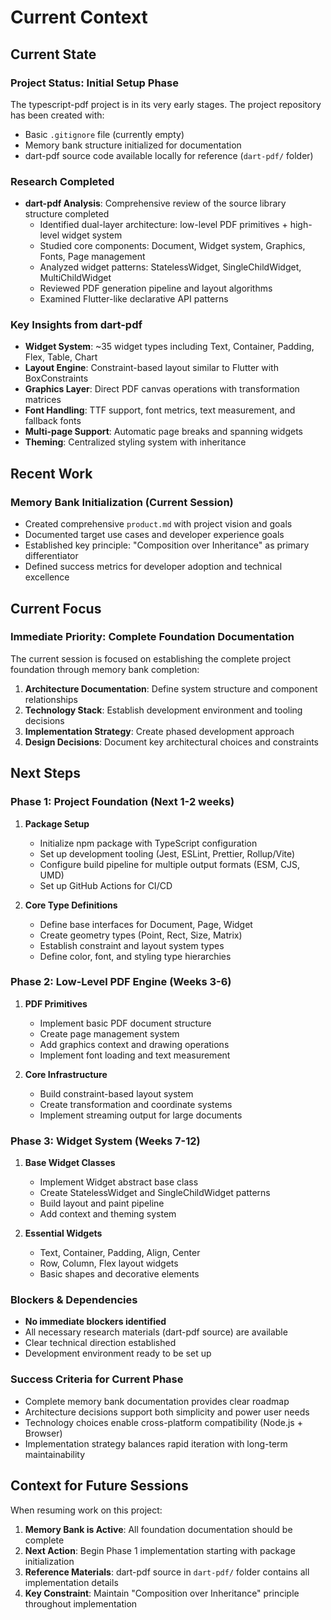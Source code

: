 # Current Context

## Current State

### **Project Status**: Initial Setup Phase
The typescript-pdf project is in its very early stages. The project repository has been created with:
- Basic `.gitignore` file (currently empty)
- Memory bank structure initialized for documentation
- dart-pdf source code available locally for reference (`dart-pdf/` folder)

### **Research Completed**
- **dart-pdf Analysis**: Comprehensive review of the source library structure completed
  - Identified dual-layer architecture: low-level PDF primitives + high-level widget system
  - Studied core components: Document, Widget system, Graphics, Fonts, Page management
  - Analyzed widget patterns: StatelessWidget, SingleChildWidget, MultiChildWidget
  - Reviewed PDF generation pipeline and layout algorithms
  - Examined Flutter-like declarative API patterns

### **Key Insights from dart-pdf**
- **Widget System**: ~35 widget types including Text, Container, Padding, Flex, Table, Chart
- **Layout Engine**: Constraint-based layout similar to Flutter with BoxConstraints
- **Graphics Layer**: Direct PDF canvas operations with transformation matrices
- **Font Handling**: TTF support, font metrics, text measurement, and fallback fonts
- **Multi-page Support**: Automatic page breaks and spanning widgets
- **Theming**: Centralized styling system with inheritance

## Recent Work

### **Memory Bank Initialization** (Current Session)
- Created comprehensive `product.md` with project vision and goals
- Documented target use cases and developer experience goals
- Established key principle: "Composition over Inheritance" as primary differentiator
- Defined success metrics for developer adoption and technical excellence

## Current Focus

### **Immediate Priority**: Complete Foundation Documentation
The current session is focused on establishing the complete project foundation through memory bank completion:

1. **Architecture Documentation**: Define system structure and component relationships
2. **Technology Stack**: Establish development environment and tooling decisions
3. **Implementation Strategy**: Create phased development approach
4. **Design Decisions**: Document key architectural choices and constraints

## Next Steps

### **Phase 1: Project Foundation** (Next 1-2 weeks)
1. **Package Setup**
   - Initialize npm package with TypeScript configuration
   - Set up development tooling (Jest, ESLint, Prettier, Rollup/Vite)
   - Configure build pipeline for multiple output formats (ESM, CJS, UMD)
   - Set up GitHub Actions for CI/CD

2. **Core Type Definitions**
   - Define base interfaces for Document, Page, Widget
   - Create geometry types (Point, Rect, Size, Matrix)
   - Establish constraint and layout system types
   - Define color, font, and styling type hierarchies

### **Phase 2: Low-Level PDF Engine** (Weeks 3-6)
1. **PDF Primitives**
   - Implement basic PDF document structure
   - Create page management system
   - Add graphics context and drawing operations
   - Implement font loading and text measurement

2. **Core Infrastructure**
   - Build constraint-based layout system
   - Create transformation and coordinate systems
   - Implement streaming output for large documents

### **Phase 3: Widget System** (Weeks 7-12)
1. **Base Widget Classes**
   - Implement Widget abstract base class
   - Create StatelessWidget and SingleChildWidget patterns
   - Build layout and paint pipeline
   - Add context and theming system

2. **Essential Widgets**
   - Text, Container, Padding, Align, Center
   - Row, Column, Flex layout widgets
   - Basic shapes and decorative elements

### **Blockers & Dependencies**
- **No immediate blockers identified**
- All necessary research materials (dart-pdf source) are available
- Clear technical direction established
- Development environment ready to be set up

### **Success Criteria for Current Phase**
- Complete memory bank documentation provides clear roadmap
- Architecture decisions support both simplicity and power user needs
- Technology choices enable cross-platform compatibility (Node.js + Browser)
- Implementation strategy balances rapid iteration with long-term maintainability

## Context for Future Sessions

When resuming work on this project:
1. **Memory Bank is Active**: All foundation documentation should be complete
2. **Next Action**: Begin Phase 1 implementation starting with package initialization
3. **Reference Materials**: dart-pdf source in `dart-pdf/` folder contains all implementation details
4. **Key Constraint**: Maintain "Composition over Inheritance" principle throughout implementation